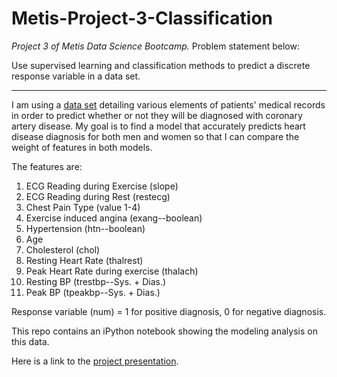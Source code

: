 # Metis-Project-3-Classification

*Project 3 of Metis Data Science Bootcamp.* Problem statement below:  

Use supervised learning and classification methods to predict a discrete response variable in a data set.
___
I am using a [data set](https://archive.ics.uci.edu/ml/datasets/Heart+Disease) detailing various elements of patients' medical records in order to predict whether or not they will be diagnosed with coronary artery disease. My goal is to find a model that accurately predicts heart disease diagnosis for both men and women so that I can compare the weight of features in both models.  

The features are:  
1. ECG Reading during Exercise (slope)  
2. ECG Reading during Rest (restecg)  
3. Chest Pain Type (value 1-4)  
4. Exercise induced angina (exang--boolean)  
5. Hypertension (htn--boolean)
6. Age  
7. Cholesterol (chol)  
8. Resting Heart Rate (thalrest)  
9. Peak Heart Rate during exercise (thalach)  
10. Resting BP (trestbp--Sys. + Dias.)
11. Peak BP (tpeakbp--Sys. + Dias.)  

Response variable (num) = 1 for positive diagnosis, 0 for negative diagnosis.

This repo contains an iPython notebook showing the modeling analysis on this data.

Here is a link to the [project presentation](https://docs.google.com/presentation/d/1pvAz2v6ZQMDWX4bKPi-zoZJtcTENkDBmq24u9sly6ZY/edit#slide=id.p4).
